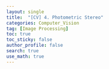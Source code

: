 ```yaml
---
layout: single  
title:  "[CV] 4. Photometric Stereo"
categories: Computer_Vision
tag: [Image Processing]
toc: true
toc_sticky: false
author_profile: false
search: true
use_math: true
---
```


<br/>
